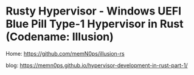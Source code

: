 # Rusty Hypervisor - Windows UEFI Blue Pill Type-1 Hypervisor in Rust (Codename: Illusion)
Home: https://github.com/memN0ps/illusion-rs

blog: https://memn0ps.github.io/hypervisor-development-in-rust-part-1/
